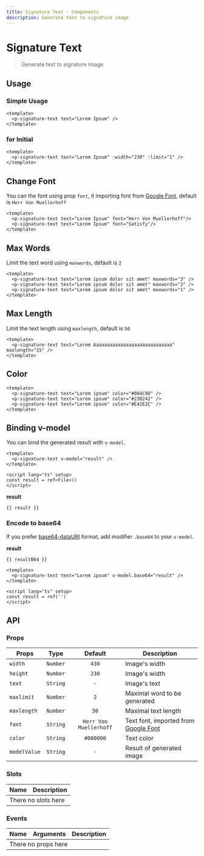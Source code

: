 ```yaml
---
title: Signature Text · Components
description: Generate text to signature image
---
```


<script setup>
  import pInput from '../input/Input.vue'
  import pSignatureText from './SignatureText.vue'
  import { ref } from 'vue-demi'

  const result    = ref()
  const resultB64 = ref()
</script>

# Signature Text

> Generate text to signature image

## Usage

### Simple Usage

<preview class="flex-col">
  <p-signature-text text="Lorem Ipsum" />
</preview>

```vue
<template>
  <p-signature-text text="Lorem Ipsum" />
</template>
```

### for Initial

<preview class="flex-col">
  <p-signature-text text="Lorem Ipsum" :width="230" :limit="1" />
</preview>

```vue
<template>
  <p-signature-text text="Lorem Ipsum" :width="230" :limit="1" />
</template>
```

## Change Font

You can the font using prop `font`, it importing font from [Google Font][google-font], default is `Herr Von Muellerhoff`

<preview class="flex-col">
  <p-signature-text text="Lorem Ipsum" font="Herr Von Muellerhoff"/>
  <p-signature-text text="Lorem Ipsum" font="Satisfy"/>
</preview>

```vue
<template>
  <p-signature-text text="Lorem Ipsum" font="Herr Von Muellerhoff"/>
  <p-signature-text text="Lorem Ipsum" font="Satisfy"/>
</template>
```

## Max Words

Limit the text word using `maxwords`, default is `2`

<preview class="flex-col">
  <p-signature-text text="Lorem ipsum dolor sit amet" maxwords="3" />
  <p-signature-text text="Lorem ipsum dolor sit amet" maxwords="2" />
  <p-signature-text text="Lorem ipsum dolor sit amet" maxwords="1" />
</preview>

```vue
<template>
  <p-signature-text text="Lorem ipsum dolor sit amet" maxwords="3" />
  <p-signature-text text="Lorem ipsum dolor sit amet" maxwords="2" />
  <p-signature-text text="Lorem ipsum dolor sit amet" maxwords="1" />
</template>
```

## Max Length

Limit the text length using `maxlength`, default is `50`

<preview class="flex-col">
  <p-signature-text text="Lorem Aaaaaaaaaaaaaaaaaaaaaaaaaaaaa" maxlength="15" />
</preview>

```vue
<template>
  <p-signature-text text="Lorem Aaaaaaaaaaaaaaaaaaaaaaaaaaaaa" maxlength="15" />
</template>
```

## Color

<preview class="flex-col">
  <p-signature-text text="Lorem ipsum" color="#004C9D" />
  <p-signature-text text="Lorem ipsum" color="#23B242" />
  <p-signature-text text="Lorem ipsum" color="#E42E2C" />
</preview>

```vue
<template>
  <p-signature-text text="Lorem ipsum" color="#004C9D" />
  <p-signature-text text="Lorem ipsum" color="#23B242" />
  <p-signature-text text="Lorem ipsum" color="#E42E2C" />
</template>
```

## Binding v-model

You can bind the generated result with `v-model`.

<preview class="flex-col">
  <p-signature-text text="Lorem ipsum" v-model="result" />
</preview>

```vue
<template>
  <p-signature-text v-model="result" />
</template>

<script lang="ts" setup>
const result = ref<File>()
</script>
```

**result**

<pre class="truncate"><code>{{ result }}</code></pre>

### Encode to base64

If you prefer [base64-dataURI][data-uri] format, add modifier `.base64` to your `v-model`.

<preview class="flex-col">
  <p-signature-text text="Lorem ipsum" v-model.base64="resultB64" />
</preview>

**result**

<pre class="truncate"><code>{{ resultB64 }}</code></pre>

```vue
<template>
  <p-signature-text text="Lorem ipsum" v-model.base64="result" />
</template>

<script lang="ts" setup>
const result = ref('')
</script>
```

## API

### Props

| Props        |   Type   |        Default         | Description                                         |
|--------------|:--------:|:----------------------:|-----------------------------------------------------|
| `width`      | `Number` |         `430`          | Image's width                                       |
| `height`     | `Number` |         `230`          | Image's width                                       |
| `text`       | `String` |          `-`           | Image's text                                        |
| `maxlimit`   | `Number` |          `2`           | Maximal word to be generated                        |
| `maxlength`  | `Number` |          `50`          | Maximal text length                                 |
| `font`       | `String` | `Herr Von Muellerhoff` | Text font, imported from [Google Font][google-font] |
| `color`      | `String` |       `#000000`        | Text color                                          |
| `modelValue` | `String` |          `-`           | Result of generated image                           |

### Slots

<table>
  <thead>
    <tr>
      <th>Name</th>
      <th>Description</th>
    </tr>
  </thead>
  <tbody>
    <tr>
      <td colspan="2" class="text-center">There no slots here</td>
    </tr>
  </tbody>
</table>

### Events

<table>
  <thead>
    <tr>
      <th>Name</th>
      <th>Arguments</th>
      <th>Description</th>
    </tr>
  </thead>
  <tbody>
    <tr>
      <td colspan="3" class="text-center">There no props here</td>
    </tr>
  </tbody>
</table>

[google-font]: https://fonts.google.com/
[data-uri]: https://en.wikipedia.org/wiki/Data_URI_scheme
